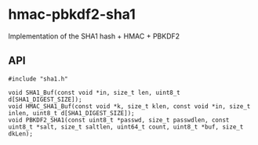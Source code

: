hmac-pbkdf2-sha1
=========

Implementation of the SHA1 hash + HMAC + PBKDF2

## API

```
#include "sha1.h"

void SHA1_Buf(const void *in, size_t len, uint8_t d[SHA1_DIGEST_SIZE]);
void HMAC_SHA1_Buf(const void *k, size_t klen, const void *in, size_t inlen, uint8_t d[SHA1_DIGEST_SIZE]);
void PBKDF2_SHA1(const uint8_t *passwd, size_t passwdlen, const uint8_t *salt, size_t saltlen, uint64_t count, uint8_t *buf, size_t dkLen);
```
